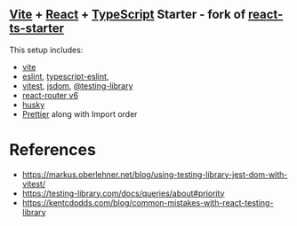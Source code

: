 ## [Vite](https://vitejs.dev/) + [React](https://reactjs.org/) + [TypeScript](https://www.typescriptlang.org/) Starter - fork of [react-ts-starter](https://github.com/CodingGarden/react-ts-starter)

This setup includes:

- [vite](https://vitejs.dev/)
- [eslint](https://eslint.org/), [typescript-eslint](https://typescript-eslint.io/),
- [vitest](https://vitest.dev/), [jsdom](https://github.com/jsdom/jsdom),
  [@testing-library](https://testing-library.com/)
- [react-router v6](https://reactrouter.com/en/main)
- [husky](https://github.com/typicode/husky)
- [Prettier](https://prettier.io/) along with Import order

# References

- https://markus.oberlehner.net/blog/using-testing-library-jest-dom-with-vitest/
- https://testing-library.com/docs/queries/about#priority
- https://kentcdodds.com/blog/common-mistakes-with-react-testing-library
